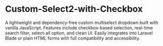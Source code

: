 # Custom-Select2-with-Checkbox
A lightweight and dependency-free custom multiselect dropdown built with vanilla JavaScript. Features include checkbox-based selection, real-time search filter, select-all option, and clean UI. Easily integrates into Laravel Blade or plain HTML forms with full compatibility and accessibility.
